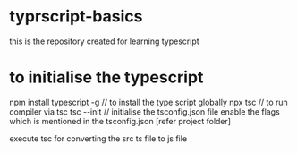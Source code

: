# typrscript-basics

this is the repository created for learning typescript

# to initialise the typescript

npm install typescript -g // to install the type script globally
npx tsc // to run compiler via tsc
tsc --init // initialise the tsconfig.json file
enable the flags which is mentioned in the tsconfig.json [refer project folder]

execute tsc for converting the src ts file to js file
